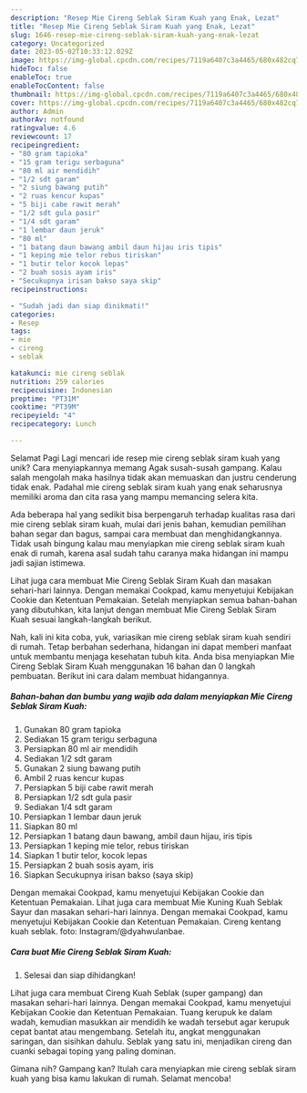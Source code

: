 ```yaml
---
description: "Resep Mie Cireng Seblak Siram Kuah yang Enak, Lezat"
title: "Resep Mie Cireng Seblak Siram Kuah yang Enak, Lezat"
slug: 1646-resep-mie-cireng-seblak-siram-kuah-yang-enak-lezat
category: Uncategorized
date: 2023-05-02T10:33:12.029Z
image: https://img-global.cpcdn.com/recipes/7119a6407c3a4465/680x482cq70/mie-cireng-seblak-siram-kuah-foto-resep-utama.jpg
hideToc: false
enableToc: true
enableTocContent: false
thumbnail: https://img-global.cpcdn.com/recipes/7119a6407c3a4465/680x482cq70/mie-cireng-seblak-siram-kuah-foto-resep-utama.jpg
cover: https://img-global.cpcdn.com/recipes/7119a6407c3a4465/680x482cq70/mie-cireng-seblak-siram-kuah-foto-resep-utama.jpg
author: Admin
authorAv: notfound
ratingvalue: 4.6
reviewcount: 17
recipeingredient:
- "80 gram tapioka"
- "15 gram terigu serbaguna"
- "80 ml air mendidih"
- "1/2 sdt garam"
- "2 siung bawang putih"
- "2 ruas kencur kupas"
- "5 biji cabe rawit merah"
- "1/2 sdt gula pasir"
- "1/4 sdt garam"
- "1 lembar daun jeruk"
- "80 ml"
- "1 batang daun bawang ambil daun hijau iris tipis"
- "1 keping mie telor rebus tiriskan"
- "1 butir telor kocok lepas"
- "2 buah sosis ayam iris"
- "Secukupnya irisan bakso saya skip"
recipeinstructions:

- "Sudah jadi dan siap dinikmati!"
categories:
- Resep
tags:
- mie
- cireng
- seblak

katakunci: mie cireng seblak 
nutrition: 259 calories
recipecuisine: Indonesian
preptime: "PT31M"
cooktime: "PT39M"
recipeyield: "4"
recipecategory: Lunch

---
```



Selamat Pagi Lagi mencari ide resep mie cireng seblak siram kuah yang unik? Cara menyiapkannya memang Agak susah-susah gampang. Kalau salah mengolah maka hasilnya tidak akan memuaskan dan justru cenderung tidak enak. Padahal mie cireng seblak siram kuah yang enak seharusnya memiliki aroma dan cita rasa yang mampu memancing selera kita.


Ada beberapa hal yang sedikit bisa berpengaruh terhadap kualitas rasa dari mie cireng seblak siram kuah, mulai dari jenis bahan, kemudian pemilihan bahan segar dan bagus, sampai cara membuat dan menghidangkannya. Tidak usah bingung kalau mau menyiapkan mie cireng seblak siram kuah enak di rumah, karena asal sudah tahu caranya maka hidangan ini mampu jadi sajian istimewa.

Lihat juga cara membuat Mie Cireng Seblak Siram Kuah dan masakan sehari-hari lainnya. Dengan memakai Cookpad, kamu menyetujui Kebijakan Cookie dan Ketentuan Pemakaian. Setelah menyiapkan semua bahan-bahan yang dibutuhkan, kita lanjut dengan membuat Mie Cireng Seblak Siram Kuah sesuai langkah-langkah berikut.


Nah, kali ini kita coba, yuk, variasikan mie cireng seblak siram kuah sendiri di rumah. Tetap berbahan sederhana, hidangan ini dapat memberi manfaat untuk membantu menjaga kesehatan tubuh kita. Anda bisa menyiapkan Mie Cireng Seblak Siram Kuah menggunakan 16 bahan dan 0 langkah pembuatan. Berikut ini cara dalam membuat hidangannya.

<!--inarticleads1-->

##### Bahan-bahan dan bumbu yang wajib ada dalam menyiapkan Mie Cireng Seblak Siram Kuah:

1. Gunakan 80 gram tapioka
1. Sediakan 15 gram terigu serbaguna
1. Persiapkan 80 ml air mendidih
1. Sediakan 1/2 sdt garam
1. Gunakan 2 siung bawang putih
1. Ambil 2 ruas kencur kupas
1. Persiapkan 5 biji cabe rawit merah
1. Persiapkan 1/2 sdt gula pasir
1. Sediakan 1/4 sdt garam
1. Persiapkan 1 lembar daun jeruk
1. Siapkan 80 ml
1. Persiapkan 1 batang daun bawang, ambil daun hijau, iris tipis
1. Persiapkan 1 keping mie telor, rebus tiriskan
1. Siapkan 1 butir telor, kocok lepas
1. Persiapkan 2 buah sosis ayam, iris
1. Siapkan Secukupnya irisan bakso (saya skip)


Dengan memakai Cookpad, kamu menyetujui Kebijakan Cookie dan Ketentuan Pemakaian. Lihat juga cara membuat Mie Kuning Kuah Seblak Sayur dan masakan sehari-hari lainnya. Dengan memakai Cookpad, kamu menyetujui Kebijakan Cookie dan Ketentuan Pemakaian. Cireng kentang kuah seblak. foto: Instagram/@dyahwulanbae. 

<!--inarticleads2-->

##### Cara buat Mie Cireng Seblak Siram Kuah:


1. Selesai dan siap dihidangkan!

Lihat juga cara membuat Cireng Kuah Seblak (super gampang) dan masakan sehari-hari lainnya. Dengan memakai Cookpad, kamu menyetujui Kebijakan Cookie dan Ketentuan Pemakaian. Tuang kerupuk ke dalam wadah, kemudian masukkan air mendidih ke wadah tersebut agar kerupuk cepat bantat atau mengembang. Setelah itu, angkat menggunakan saringan, dan sisihkan dahulu. Seblak yang satu ini, menjadikan cireng dan cuanki sebagai toping yang paling dominan. 

Gimana nih? Gampang kan? Itulah cara menyiapkan mie cireng seblak siram kuah yang bisa kamu lakukan di rumah. Selamat mencoba!

